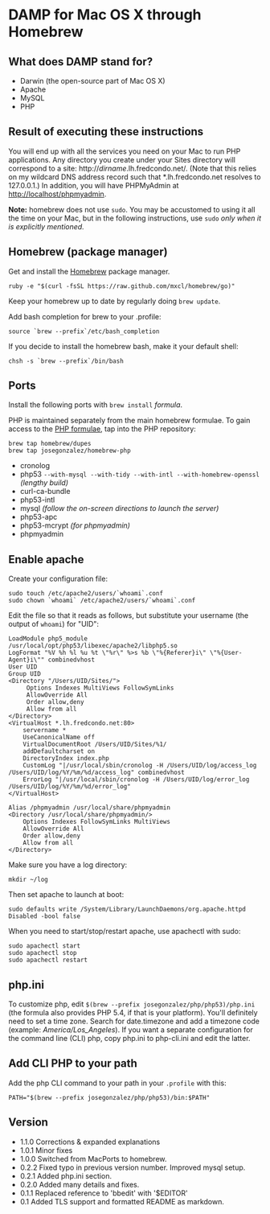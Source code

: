 # DAMP for Mac OS X through Homebrew

## What does DAMP stand for?

* Darwin (the open-source part of Mac OS X)
* Apache
* MySQL
* PHP

## Result of executing these instructions

You will end up with all the services you need on your Mac to run PHP
applications. Any directory you create under your Sites directory will
correspond to a site: http://<var>dirname</var>.lh.fredcondo.net/. (Note that
this relies on my wildcard DNS address record such that *.lh.fredcondo.net
resolves to 127.0.0.1.) In addition, you will have PHPMyAdmin at
<http://localhost/phpmyadmin>.

**Note:** homebrew does not use `sudo`. You may be accustomed to using it all
the time on your Mac, but in the following instructions, use `sudo` *only when
it is explicitly mentioned.*

## Homebrew (package manager)

Get and install the [Homebrew][brew] package manager.

	ruby -e "$(curl -fsSL https://raw.github.com/mxcl/homebrew/go)"

Keep your homebrew up to date by regularly doing `brew update`.

Add bash completion for brew to your .profile:

	source `brew --prefix`/etc/bash_completion

If you decide to install the homebrew bash, make it your default shell:

	chsh -s `brew --prefix`/bin/bash

## Ports

Install the following ports with `brew install` *formula*.

PHP is maintained separately from the main homebrew formulae. To gain access to
the [PHP formulae][github], tap into the PHP repository:

	brew tap homebrew/dupes
	brew tap josegonzalez/homebrew-php

* cronolog
* php53 `--with-mysql --with-tidy --with-intl --with-homebrew-openssl` _(lengthy build)_
* curl-ca-bundle
* php53-intl
* mysql _(follow the on-screen directions to launch the server)_
* php53-apc
* php53-mcrypt _(for phpmyadmin)_
* phpmyadmin

## Enable apache

Create your configuration file:

	sudo touch /etc/apache2/users/`whoami`.conf
	sudo chown `whoami` /etc/apache2/users/`whoami`.conf

Edit the file so that it reads as follows, but substitute your username (the
output of `whoami`) for "UID":

	LoadModule php5_module    /usr/local/opt/php53/libexec/apache2/libphp5.so
	LogFormat "%V %h %l %u %t \"%r\" %>s %b \"%{Referer}i\" \"%{User-Agent}i\"" combinedvhost
	User UID
	Group UID
	<Directory "/Users/UID/Sites/">
		 Options Indexes MultiViews FollowSymLinks
		 AllowOverride All
		 Order allow,deny
		 Allow from all
	</Directory>
	<VirtualHost *.lh.fredcondo.net:80>
		servername *
		UseCanonicalName off
		VirtualDocumentRoot /Users/UID/Sites/%1/
		addDefaultcharset on
		DirectoryIndex index.php
		CustomLog "|/usr/local/sbin/cronolog -H /Users/UID/log/access_log /Users/UID/log/%Y/%m/%d/access_log" combinedvhost
		ErrorLog "|/usr/local/sbin/cronolog -H /Users/UID/log/error_log /Users/UID/log/%Y/%m/%d/error_log"
	</VirtualHost>

	Alias /phpmyadmin /usr/local/share/phpmyadmin
	<Directory /usr/local/share/phpmyadmin/>
		Options Indexes FollowSymLinks MultiViews
		AllowOverride All
		Order allow,deny
		Allow from all
	</Directory>

Make sure you have a log directory:

	mkdir ~/log

Then set apache to launch at boot:

	sudo defaults write /System/Library/LaunchDaemons/org.apache.httpd Disabled -bool false

When you need to start/stop/restart apache, use apachectl with sudo:

	sudo apachectl start
	sudo apachectl stop
	sudo apachectl restart

## php.ini

To customize php, edit `$(brew --prefix josegonzalez/php/php53)/php.ini` (the
formula also provides PHP 5.4, if that is your platform). You'll definitely need
to set a time zone. Search for date.timezone and add a timezone code (example:
*America/Los_Angeles*). If you want a separate configuration for the command
line (CLI) php, copy php.ini to php-cli.ini and edit the latter.

## Add CLI PHP to your path

Add the php CLI command to your path in your `.profile` with this:

	PATH="$(brew --prefix josegonzalez/php/php53)/bin:$PATH"

## Version
* 1.1.0 Corrections & expanded explanations
* 1.0.1 Minor fixes
* 1.0.0 Switched from MacPorts to homebrew.
* 0.2.2 Fixed typo in previous version number. Improved mysql setup.
* 0.2.1 Added php.ini section.
* 0.2.0 Added many details and fixes.
* 0.1.1  Replaced reference to 'bbedit' with '$EDITOR'
* 0.1 Added TLS support and formatted README as markdown.

[brew]: http://brew.sh/
[github]: https://github.com/josegonzalez/homebrew-php
